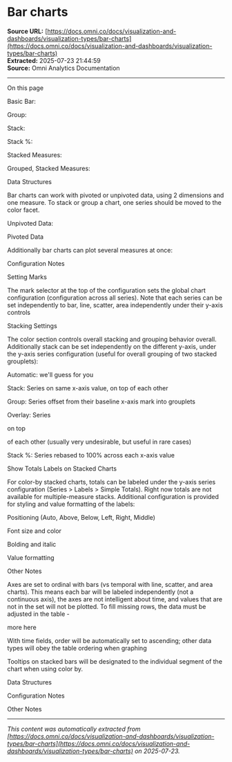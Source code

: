 # Bar charts

**Source URL:** [https://docs.omni.co/docs/visualization-and-dashboards/visualization-types/bar-charts](https://docs.omni.co/docs/visualization-and-dashboards/visualization-types/bar-charts)  
**Extracted:** 2025-07-23 21:44:59  
**Source:** Omni Analytics Documentation

---

On this page

Basic Bar:

Group:

Stack:

Stack %:

Stacked Measures:

Grouped, Stacked Measures:

Data Structures

Bar charts can work with pivoted or unpivoted data, using 2 dimensions and one measure.  To stack or group a chart, one series should be moved to the color facet.

Unpivoted Data:

Pivoted Data

Additionally bar charts can plot several measures at once:

Configuration Notes

Setting Marks

The mark selector at the top of the configuration sets the global chart configuration (configuration across all series). Note that each series can be set independently to bar, line, scatter, area independently under their y-axis controls

Stacking Settings

The color section controls overall stacking and grouping behavior overall.  Additionally stack can be set independently on the different y-axis, under the y-axis series configuration (useful for overall grouping of two stacked grouplets):

Automatic: we'll guess for you

Stack: Series on same x-axis value, on top of each other

Group: Series offset from their baseline x-axis mark into grouplets

Overlay: Series

on top

of each other (usually very undesirable, but useful in rare cases)

Stack %: Series rebased to 100% across each x-axis value

Show Totals Labels on Stacked Charts

For color-by stacked charts, totals can be labeled under the y-axis series configuration (Series > Labels > Simple Totals).  Right now totals are not available for multiple-measure stacks.  Additional configuration is provided for styling and value formatting of the labels:

Positioning (Auto, Above, Below, Left, Right, Middle)

Font size and color

Bolding and italic

Value formatting

Other Notes

Axes are set to ordinal with bars (vs temporal with line, scatter, and area charts).  This means each bar will be labeled independently (not a continuous axis), the axes are not intelligent about time, and values that are not in the set will not be plotted.  To fill missing rows, the data must be adjusted in the table -

more here

With time fields, order will be automatically set to ascending; other data types will obey the table ordering when graphing

Tooltips on stacked bars will be designated to the individual segment of the chart when using color by.

Data Structures

Configuration Notes

Other Notes

---

*This content was automatically extracted from [https://docs.omni.co/docs/visualization-and-dashboards/visualization-types/bar-charts](https://docs.omni.co/docs/visualization-and-dashboards/visualization-types/bar-charts) on 2025-07-23.*
